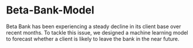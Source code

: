 # Beta-Bank-Model
Beta Bank has been experiencing a steady decline in its client base over recent months. To tackle this issue, we designed a machine learning model to forecast whether a client is likely to leave the bank in the near future.
